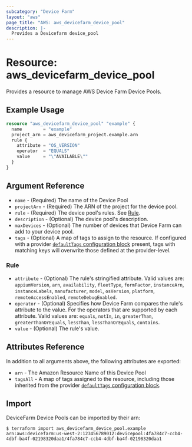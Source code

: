```yaml
---
subcategory: "Device Farm"
layout: "aws"
page_title: "AWS: aws_devicefarm_device_pool"
description: |-
  Provides a Devicefarm device_pool
---
```


# Resource: aws_devicefarm_device_pool

Provides a resource to manage AWS Device Farm Device Pools.

## Example Usage

```terraform
resource "aws_devicefarm_device_pool" "example" {
  name        = "example"
  project_arn = aws_devicefarm_project.example.arn
  rule {
    attribute = "OS_VERSION"
    operator  = "EQUALS"
    value     = "\"AVAILABLE\""
  }
}
```

## Argument Reference

* `name` - (Required) The name of the Device Pool
* `projectArn` - (Required) The ARN of the project for the device pool.
* `rule` - (Required) The device pool's rules. See [Rule](#rule).
* `description` - (Optional) The device pool's description.
* `maxDevices` - (Optional) The number of devices that Device Farm can add to your device pool.
* `tags` - (Optional) A map of tags to assign to the resource. If configured with a provider [`defaultTags` configuration block](https://registry.terraform.io/providers/hashicorp/aws/latest/docs#default_tags-configuration-block) present, tags with matching keys will overwrite those defined at the provider-level.

### Rule

* `attribute` - (Optional) The rule's stringified attribute. Valid values are: `appiumVersion`, `arn`, `availability`, `fleetType`, `formFactor`, `instanceArn`, `instanceLabels`, `manufacturer`, `model`, `osVersion`, `platform`, `remoteAccessEnabled`, `remoteDebugEnabled`.
* `operator` - (Optional) Specifies how Device Farm compares the rule's attribute to the value. For the operators that are supported by each attribute. Valid values are: `equals`, `notIn`, `in`, `greaterThan`, `greaterThanOrEquals`, `lessThan`, `lessThanOrEquals`, `contains`.
* `value` - (Optional) The rule's value.

## Attributes Reference

In addition to all arguments above, the following attributes are exported:

* `arn` - The Amazon Resource Name of this Device Pool
* `tagsAll` - A map of tags assigned to the resource, including those inherited from the provider [`defaultTags` configuration block](https://registry.terraform.io/providers/hashicorp/aws/latest/docs#default_tags-configuration-block).

## Import

DeviceFarm Device Pools can be imported by their arn:

```
$ terraform import aws_devicefarm_device_pool.example arn:aws:devicefarm:us-west-2:123456789012:devicepool:4fa784c7-ccb4-4dbf-ba4f-02198320daa1/4fa784c7-ccb4-4dbf-ba4f-02198320daa1
```

<!-- cache-key: cdktf-0.17.0-pre.15 input-3375935d414a9abc047fb77df423ff1f2db68cf57dedb85ad67e25701c20070d -->